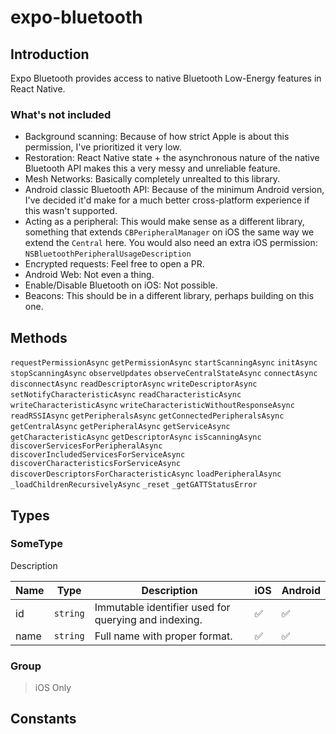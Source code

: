 # expo-bluetooth

## Introduction

Expo Bluetooth provides access to native Bluetooth Low-Energy features in React Native.

### What's not included

- Background scanning: Because of how strict Apple is about this permission, I've prioritized it very low.
- Restoration: React Native state + the asynchronous nature of the native Bluetooth API makes this a very messy and unreliable feature.
- Mesh Networks: Basically completely unrealted to this library.
- Android classic Bluetooth API: Because of the minimum Android version, I've decided it'd make for a much better cross-platform experience if this wasn't supported.
- Acting as a peripheral: This would make sense as a different library, something that extends `CBPeripheralManager` on iOS the same way we extend the `Central` here. You would also need an extra iOS permission: `NSBluetoothPeripheralUsageDescription`
- Encrypted requests: Feel free to open a PR.
- Android Web: Not even a thing.
- Enable/Disable Bluetooth on iOS: Not possible.
- Beacons: This should be in a different library, perhaps building on this one.

## Methods

`requestPermissionAsync`
`getPermissionAsync`
`startScanningAsync`
`initAsync`
`stopScanningAsync`
`observeUpdates`
`observeCentralStateAsync`
`connectAsync`
`disconnectAsync`
`readDescriptorAsync`
`writeDescriptorAsync`
`setNotifyCharacteristicAsync`
`readCharacteristicAsync`
`writeCharacteristicAsync`
`writeCharacteristicWithoutResponseAsync`
`readRSSIAsync`
`getPeripheralsAsync`
`getConnectedPeripheralsAsync`
`getCentralAsync`
`getPeripheralAsync`
`getServiceAsync`
`getCharacteristicAsync`
`getDescriptorAsync`
`isScanningAsync`
`discoverServicesForPeripheralAsync`
`discoverIncludedServicesForServiceAsync`
`discoverCharacteristicsForServiceAsync`
`discoverDescriptorsForCharacteristicAsync`
`loadPeripheralAsync`
`_loadChildrenRecursivelyAsync`
`_reset`
`_getGATTStatusError`

## Types

### SomeType

Description

| Name | Type     | Description                                          | iOS | Android |
| ---- | -------- | ---------------------------------------------------- | --- | ------- |
| id   | `string` | Immutable identifier used for querying and indexing. | ✅  | ✅      |
| name | `string` | Full name with proper format.                        | ✅  | ✅      |

### Group

> iOS Only

## Constants
